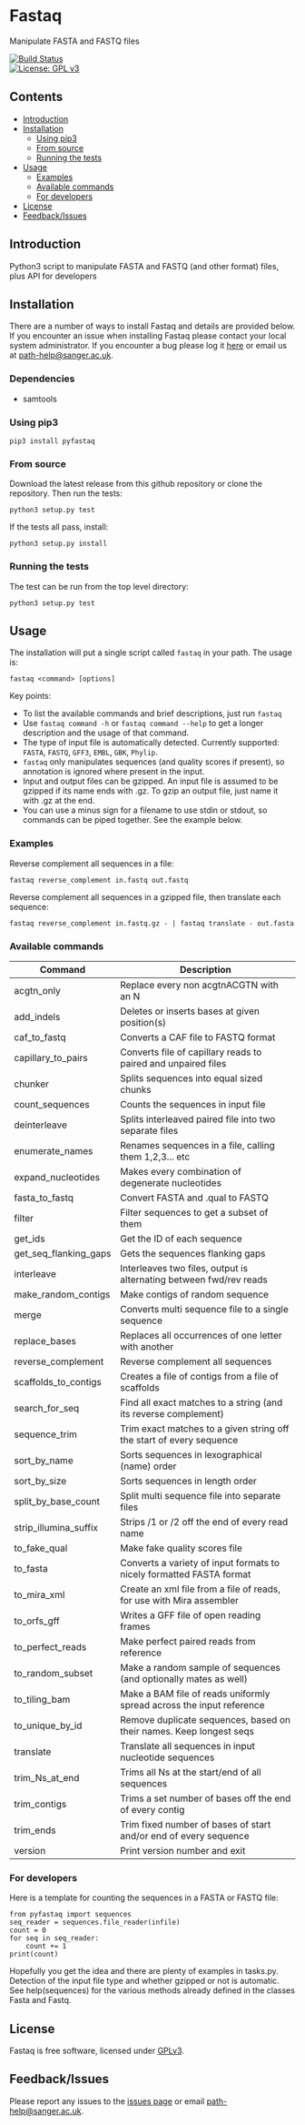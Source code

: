 # Fastaq
Manipulate FASTA and FASTQ files

[![Build Status](https://travis-ci.org/sanger-pathogens/Fastaq.svg?branch=master)](https://travis-ci.org/sanger-pathogens/Fastaq)   
[![License: GPL v3](https://img.shields.io/badge/License-GPL%20v3-brightgreen.svg)](https://github.com/sanger-pathogens/Fastaq/blob/master/LICENSE)   

## Contents
  * [Introduction](#introduction)
  * [Installation](#installation)
    * [Using pip3](#using-pip3)
    * [From source](#from-source)
    * [Running the tests](#running-the-tests)
  * [Usage](#usage)
    * [Examples](#examples)
    * [Available commands](#available-commands)
    * [For developers](#for-developers)
  * [License](#license)
  * [Feedback/Issues](#feedbackissues)

## Introduction
Python3 script to manipulate FASTA and FASTQ (and other format) files, plus API for developers

## Installation
There are a number of ways to install Fastaq and details are provided below. If you encounter an issue when installing Fastaq please contact your local system administrator. If you encounter a bug please log it [here](https://github.com/sanger-pathogens/Fastaq/issues) or email us at path-help@sanger.ac.uk.

### Dependencies
  * samtools

### Using pip3

`pip3 install pyfastaq`

### From source

Download the latest release from this github repository or clone the repository. Then run the tests:

`python3 setup.py test`

If the tests all pass, install:

`python3 setup.py install`

### Running the tests

The test can be run from the top level directory:  

`python3 setup.py test`


## Usage

The installation will put a single script called `fastaq` in your path.
The usage is:

`fastaq <command> [options]`

Key points:
 * To list the available commands and brief descriptions, just run `fastaq`
 * Use `fastaq command -h` or `fastaq command --help` to get a longer description and the usage of that command.
 * The type of input file is automatically detected. Currently supported:
   `FASTA`, `FASTQ`, `GFF3`, `EMBL`, `GBK`, `Phylip`.
 * `fastaq` only manipulates sequences (and
   quality scores if present), so annotation is ignored where present in the input.
 * Input and output files can be gzipped. An input file is assumed to be gzipped if its name ends with .gz. To gzip an output file, just name it with .gz at the end.
 * You can use a minus sign for a filename to use stdin or stdout, so commands can be piped together. See the example below.

### Examples

Reverse complement all sequences in a file:

`fastaq reverse_complement in.fastq out.fastq`

Reverse complement all sequences in a gzipped file, then translate each sequence:

`fastaq reverse_complement in.fastq.gz - | fastaq translate - out.fasta`


### Available commands

| Command               | Description                                                          |
|-----------------------|----------------------------------------------------------------------|
| acgtn_only            | Replace every non acgtnACGTN with an N                               |
| add_indels            | Deletes or inserts bases at given position(s)                        |
| caf_to_fastq          | Converts a CAF file to FASTQ format                                  |
| capillary_to_pairs    | Converts file of capillary reads to paired and unpaired files        |
| chunker               | Splits sequences into equal sized chunks                             |
| count_sequences       | Counts the sequences in input file                                   |
| deinterleave          | Splits interleaved paired file into two separate files               |
| enumerate_names       | Renames sequences in a file, calling them 1,2,3... etc               |
| expand_nucleotides    | Makes every combination of degenerate nucleotides                    |
| fasta_to_fastq        | Convert FASTA and .qual to FASTQ                                     |
| filter                | Filter sequences to get a subset of them                             |
| get_ids               | Get the ID of each sequence                                          |
| get_seq_flanking_gaps | Gets the sequences flanking gaps                                     |
| interleave            | Interleaves two files, output is alternating between fwd/rev reads   |
| make_random_contigs   | Make contigs of random sequence                                      |
| merge                 | Converts multi sequence file to a single sequence                    |
| replace_bases         | Replaces all occurrences of one letter with another                  |
| reverse_complement    | Reverse complement all sequences                                     |
| scaffolds_to_contigs  | Creates a file of contigs from a file of scaffolds                   |
| search_for_seq        | Find all exact matches to a string (and its reverse complement)      |
| sequence_trim         | Trim exact matches to a given string off the start of every sequence |
| sort_by_name          | Sorts sequences in lexographical (name) order                        |
| sort_by_size          | Sorts sequences in length order                                      |
| split_by_base_count   | Split multi sequence file into separate files                        |
| strip_illumina_suffix | Strips /1 or /2 off the end of every read name                       |
| to_fake_qual          | Make fake quality scores file                                        |
| to_fasta              | Converts a variety of input formats to nicely formatted FASTA format |
| to_mira_xml           | Create an xml file from a file of reads, for use with Mira assembler |
| to_orfs_gff           | Writes a GFF file of open reading frames                             |
| to_perfect_reads      | Make perfect paired reads from reference                             |
| to_random_subset      | Make a random sample of sequences (and optionally mates as well)     |
| to_tiling_bam         | Make a BAM file of reads uniformly spread across the input reference |
| to_unique_by_id       | Remove duplicate sequences, based on their names. Keep longest seqs  |
| translate             | Translate all sequences in input nucleotide sequences                |
| trim_Ns_at_end        | Trims all Ns at the start/end of all sequences                       |
| trim_contigs          | Trims a set number of bases off the end of every contig              |
| trim_ends             | Trim fixed number of bases of start and/or end of every sequence     |
| version               | Print version number and exit                                        |


### For developers

Here is a template for counting the sequences in a FASTA or FASTQ file:
```
from pyfastaq import sequences
seq_reader = sequences.file_reader(infile)
count = 0
for seq in seq_reader:
    count += 1
print(count)
```
Hopefully you get the idea and there are plenty of examples in tasks.py. Detection of the input file type and whether gzipped or not is automatic. See help(sequences) for the various methods already defined in the classes Fasta and Fastq.

## License
Fastaq is free software, licensed under [GPLv3](https://github.com/sanger-pathogens/Fastaq/blob/master/LICENSE).

## Feedback/Issues
Please report any issues to the [issues page](https://github.com/sanger-pathogens/Fastaq/issues) or email path-help@sanger.ac.uk.
